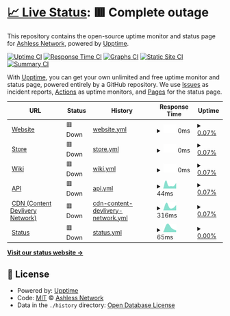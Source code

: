 # [📈 Live Status](https://Ashless-network.github.io/uptime): <!--live status--> **🟥 Complete outage**

This repository contains the open-source uptime monitor and status page for [Ashless Network](https://Ashless-network.github.io/uptime), powered by [Upptime](https://github.com/upptime/upptime).

[![Uptime CI](https://github.com/Ashless-network/uptime/workflows/Uptime%20CI/badge.svg)](https://github.com/Ashless-network/uptime/actions?query=workflow%3A%22Uptime+CI%22)
[![Response Time CI](https://github.com/Ashless-network/uptime/workflows/Response%20Time%20CI/badge.svg)](https://github.com/Ashless-network/uptime/actions?query=workflow%3A%22Response+Time+CI%22)
[![Graphs CI](https://github.com/Ashless-network/uptime/workflows/Graphs%20CI/badge.svg)](https://github.com/Ashless-network/uptime/actions?query=workflow%3A%22Graphs+CI%22)
[![Static Site CI](https://github.com/Ashless-network/uptime/workflows/Static%20Site%20CI/badge.svg)](https://github.com/Ashless-network/uptime/actions?query=workflow%3A%22Static+Site+CI%22)
[![Summary CI](https://github.com/Ashless-network/uptime/workflows/Summary%20CI/badge.svg)](https://github.com/Ashless-network/uptime/actions?query=workflow%3A%22Summary+CI%22)

With [Upptime](https://upptime.js.org), you can get your own unlimited and free uptime monitor and status page, powered entirely by a GitHub repository. We use [Issues](https://github.com/Ashless-network/uptime/issues) as incident reports, [Actions](https://github.com/Ashless-network/uptime/actions) as uptime monitors, and [Pages](https://Ashless-network.github.io/uptime) for the status page.

<!--start: status pages-->
<!-- This summary is generated by Upptime (https://github.com/upptime/upptime) -->
<!-- Do not edit this manually, your changes will be overwritten -->
<!-- prettier-ignore -->
| URL | Status | History | Response Time | Uptime |
| --- | ------ | ------- | ------------- | ------ |
| <img alt="" src="https://icons.duckduckgo.com/ip3/ashless.net.ico" height="13"> [Website](https://ashless.net) | 🟥 Down | [website.yml](https://github.com/Ashless-Network/upptime/commits/HEAD/history/website.yml) | <details><summary><img alt="Response time graph" src="./graphs/website/response-time-week.png" height="20"> 0ms</summary><br><a href="https://status.ashless.net/history/website"><img alt="Response time 0" src="https://img.shields.io/endpoint?url=https%3A%2F%2Fraw.githubusercontent.com%2FAshless-Network%2Fupptime%2FHEAD%2Fapi%2Fwebsite%2Fresponse-time.json"></a><br><a href="https://status.ashless.net/history/website"><img alt="24-hour response time 0" src="https://img.shields.io/endpoint?url=https%3A%2F%2Fraw.githubusercontent.com%2FAshless-Network%2Fupptime%2FHEAD%2Fapi%2Fwebsite%2Fresponse-time-day.json"></a><br><a href="https://status.ashless.net/history/website"><img alt="7-day response time 0" src="https://img.shields.io/endpoint?url=https%3A%2F%2Fraw.githubusercontent.com%2FAshless-Network%2Fupptime%2FHEAD%2Fapi%2Fwebsite%2Fresponse-time-week.json"></a><br><a href="https://status.ashless.net/history/website"><img alt="30-day response time 0" src="https://img.shields.io/endpoint?url=https%3A%2F%2Fraw.githubusercontent.com%2FAshless-Network%2Fupptime%2FHEAD%2Fapi%2Fwebsite%2Fresponse-time-month.json"></a><br><a href="https://status.ashless.net/history/website"><img alt="1-year response time 0" src="https://img.shields.io/endpoint?url=https%3A%2F%2Fraw.githubusercontent.com%2FAshless-Network%2Fupptime%2FHEAD%2Fapi%2Fwebsite%2Fresponse-time-year.json"></a></details> | <details><summary><a href="https://status.ashless.net/history/website">0.07%</a></summary><a href="https://status.ashless.net/history/website"><img alt="All-time uptime 0.07%" src="https://img.shields.io/endpoint?url=https%3A%2F%2Fraw.githubusercontent.com%2FAshless-Network%2Fupptime%2FHEAD%2Fapi%2Fwebsite%2Fuptime.json"></a><br><a href="https://status.ashless.net/history/website"><img alt="24-hour uptime 0.50%" src="https://img.shields.io/endpoint?url=https%3A%2F%2Fraw.githubusercontent.com%2FAshless-Network%2Fupptime%2FHEAD%2Fapi%2Fwebsite%2Fuptime-day.json"></a><br><a href="https://status.ashless.net/history/website"><img alt="7-day uptime 0.07%" src="https://img.shields.io/endpoint?url=https%3A%2F%2Fraw.githubusercontent.com%2FAshless-Network%2Fupptime%2FHEAD%2Fapi%2Fwebsite%2Fuptime-week.json"></a><br><a href="https://status.ashless.net/history/website"><img alt="30-day uptime 0.07%" src="https://img.shields.io/endpoint?url=https%3A%2F%2Fraw.githubusercontent.com%2FAshless-Network%2Fupptime%2FHEAD%2Fapi%2Fwebsite%2Fuptime-month.json"></a><br><a href="https://status.ashless.net/history/website"><img alt="1-year uptime 0.07%" src="https://img.shields.io/endpoint?url=https%3A%2F%2Fraw.githubusercontent.com%2FAshless-Network%2Fupptime%2FHEAD%2Fapi%2Fwebsite%2Fuptime-year.json"></a></details>
| <img alt="" src="https://icons.duckduckgo.com/ip3/boutique.ashless.net.ico" height="13"> [Store](https://boutique.ashless.net) | 🟥 Down | [store.yml](https://github.com/Ashless-Network/upptime/commits/HEAD/history/store.yml) | <details><summary><img alt="Response time graph" src="./graphs/store/response-time-week.png" height="20"> 0ms</summary><br><a href="https://status.ashless.net/history/store"><img alt="Response time 0" src="https://img.shields.io/endpoint?url=https%3A%2F%2Fraw.githubusercontent.com%2FAshless-Network%2Fupptime%2FHEAD%2Fapi%2Fstore%2Fresponse-time.json"></a><br><a href="https://status.ashless.net/history/store"><img alt="24-hour response time 0" src="https://img.shields.io/endpoint?url=https%3A%2F%2Fraw.githubusercontent.com%2FAshless-Network%2Fupptime%2FHEAD%2Fapi%2Fstore%2Fresponse-time-day.json"></a><br><a href="https://status.ashless.net/history/store"><img alt="7-day response time 0" src="https://img.shields.io/endpoint?url=https%3A%2F%2Fraw.githubusercontent.com%2FAshless-Network%2Fupptime%2FHEAD%2Fapi%2Fstore%2Fresponse-time-week.json"></a><br><a href="https://status.ashless.net/history/store"><img alt="30-day response time 0" src="https://img.shields.io/endpoint?url=https%3A%2F%2Fraw.githubusercontent.com%2FAshless-Network%2Fupptime%2FHEAD%2Fapi%2Fstore%2Fresponse-time-month.json"></a><br><a href="https://status.ashless.net/history/store"><img alt="1-year response time 0" src="https://img.shields.io/endpoint?url=https%3A%2F%2Fraw.githubusercontent.com%2FAshless-Network%2Fupptime%2FHEAD%2Fapi%2Fstore%2Fresponse-time-year.json"></a></details> | <details><summary><a href="https://status.ashless.net/history/store">0.07%</a></summary><a href="https://status.ashless.net/history/store"><img alt="All-time uptime 0.07%" src="https://img.shields.io/endpoint?url=https%3A%2F%2Fraw.githubusercontent.com%2FAshless-Network%2Fupptime%2FHEAD%2Fapi%2Fstore%2Fuptime.json"></a><br><a href="https://status.ashless.net/history/store"><img alt="24-hour uptime 0.50%" src="https://img.shields.io/endpoint?url=https%3A%2F%2Fraw.githubusercontent.com%2FAshless-Network%2Fupptime%2FHEAD%2Fapi%2Fstore%2Fuptime-day.json"></a><br><a href="https://status.ashless.net/history/store"><img alt="7-day uptime 0.07%" src="https://img.shields.io/endpoint?url=https%3A%2F%2Fraw.githubusercontent.com%2FAshless-Network%2Fupptime%2FHEAD%2Fapi%2Fstore%2Fuptime-week.json"></a><br><a href="https://status.ashless.net/history/store"><img alt="30-day uptime 0.07%" src="https://img.shields.io/endpoint?url=https%3A%2F%2Fraw.githubusercontent.com%2FAshless-Network%2Fupptime%2FHEAD%2Fapi%2Fstore%2Fuptime-month.json"></a><br><a href="https://status.ashless.net/history/store"><img alt="1-year uptime 0.07%" src="https://img.shields.io/endpoint?url=https%3A%2F%2Fraw.githubusercontent.com%2FAshless-Network%2Fupptime%2FHEAD%2Fapi%2Fstore%2Fuptime-year.json"></a></details>
| <img alt="" src="https://icons.duckduckgo.com/ip3/wiki.ashless.net.ico" height="13"> [Wiki](https://wiki.ashless.net) | 🟥 Down | [wiki.yml](https://github.com/Ashless-Network/upptime/commits/HEAD/history/wiki.yml) | <details><summary><img alt="Response time graph" src="./graphs/wiki/response-time-week.png" height="20"> 0ms</summary><br><a href="https://status.ashless.net/history/wiki"><img alt="Response time 0" src="https://img.shields.io/endpoint?url=https%3A%2F%2Fraw.githubusercontent.com%2FAshless-Network%2Fupptime%2FHEAD%2Fapi%2Fwiki%2Fresponse-time.json"></a><br><a href="https://status.ashless.net/history/wiki"><img alt="24-hour response time 0" src="https://img.shields.io/endpoint?url=https%3A%2F%2Fraw.githubusercontent.com%2FAshless-Network%2Fupptime%2FHEAD%2Fapi%2Fwiki%2Fresponse-time-day.json"></a><br><a href="https://status.ashless.net/history/wiki"><img alt="7-day response time 0" src="https://img.shields.io/endpoint?url=https%3A%2F%2Fraw.githubusercontent.com%2FAshless-Network%2Fupptime%2FHEAD%2Fapi%2Fwiki%2Fresponse-time-week.json"></a><br><a href="https://status.ashless.net/history/wiki"><img alt="30-day response time 0" src="https://img.shields.io/endpoint?url=https%3A%2F%2Fraw.githubusercontent.com%2FAshless-Network%2Fupptime%2FHEAD%2Fapi%2Fwiki%2Fresponse-time-month.json"></a><br><a href="https://status.ashless.net/history/wiki"><img alt="1-year response time 0" src="https://img.shields.io/endpoint?url=https%3A%2F%2Fraw.githubusercontent.com%2FAshless-Network%2Fupptime%2FHEAD%2Fapi%2Fwiki%2Fresponse-time-year.json"></a></details> | <details><summary><a href="https://status.ashless.net/history/wiki">0.07%</a></summary><a href="https://status.ashless.net/history/wiki"><img alt="All-time uptime 0.07%" src="https://img.shields.io/endpoint?url=https%3A%2F%2Fraw.githubusercontent.com%2FAshless-Network%2Fupptime%2FHEAD%2Fapi%2Fwiki%2Fuptime.json"></a><br><a href="https://status.ashless.net/history/wiki"><img alt="24-hour uptime 0.50%" src="https://img.shields.io/endpoint?url=https%3A%2F%2Fraw.githubusercontent.com%2FAshless-Network%2Fupptime%2FHEAD%2Fapi%2Fwiki%2Fuptime-day.json"></a><br><a href="https://status.ashless.net/history/wiki"><img alt="7-day uptime 0.07%" src="https://img.shields.io/endpoint?url=https%3A%2F%2Fraw.githubusercontent.com%2FAshless-Network%2Fupptime%2FHEAD%2Fapi%2Fwiki%2Fuptime-week.json"></a><br><a href="https://status.ashless.net/history/wiki"><img alt="30-day uptime 0.07%" src="https://img.shields.io/endpoint?url=https%3A%2F%2Fraw.githubusercontent.com%2FAshless-Network%2Fupptime%2FHEAD%2Fapi%2Fwiki%2Fuptime-month.json"></a><br><a href="https://status.ashless.net/history/wiki"><img alt="1-year uptime 0.07%" src="https://img.shields.io/endpoint?url=https%3A%2F%2Fraw.githubusercontent.com%2FAshless-Network%2Fupptime%2FHEAD%2Fapi%2Fwiki%2Fuptime-year.json"></a></details>
| <img alt="" src="https://icons.duckduckgo.com/ip3/api.ashless.net.ico" height="13"> [API](https://api.ashless.net) | 🟥 Down | [api.yml](https://github.com/Ashless-Network/upptime/commits/HEAD/history/api.yml) | <details><summary><img alt="Response time graph" src="./graphs/api/response-time-week.png" height="20"> 44ms</summary><br><a href="https://status.ashless.net/history/api"><img alt="Response time 44" src="https://img.shields.io/endpoint?url=https%3A%2F%2Fraw.githubusercontent.com%2FAshless-Network%2Fupptime%2FHEAD%2Fapi%2Fapi%2Fresponse-time.json"></a><br><a href="https://status.ashless.net/history/api"><img alt="24-hour response time 44" src="https://img.shields.io/endpoint?url=https%3A%2F%2Fraw.githubusercontent.com%2FAshless-Network%2Fupptime%2FHEAD%2Fapi%2Fapi%2Fresponse-time-day.json"></a><br><a href="https://status.ashless.net/history/api"><img alt="7-day response time 44" src="https://img.shields.io/endpoint?url=https%3A%2F%2Fraw.githubusercontent.com%2FAshless-Network%2Fupptime%2FHEAD%2Fapi%2Fapi%2Fresponse-time-week.json"></a><br><a href="https://status.ashless.net/history/api"><img alt="30-day response time 44" src="https://img.shields.io/endpoint?url=https%3A%2F%2Fraw.githubusercontent.com%2FAshless-Network%2Fupptime%2FHEAD%2Fapi%2Fapi%2Fresponse-time-month.json"></a><br><a href="https://status.ashless.net/history/api"><img alt="1-year response time 44" src="https://img.shields.io/endpoint?url=https%3A%2F%2Fraw.githubusercontent.com%2FAshless-Network%2Fupptime%2FHEAD%2Fapi%2Fapi%2Fresponse-time-year.json"></a></details> | <details><summary><a href="https://status.ashless.net/history/api">0.07%</a></summary><a href="https://status.ashless.net/history/api"><img alt="All-time uptime 0.07%" src="https://img.shields.io/endpoint?url=https%3A%2F%2Fraw.githubusercontent.com%2FAshless-Network%2Fupptime%2FHEAD%2Fapi%2Fapi%2Fuptime.json"></a><br><a href="https://status.ashless.net/history/api"><img alt="24-hour uptime 0.50%" src="https://img.shields.io/endpoint?url=https%3A%2F%2Fraw.githubusercontent.com%2FAshless-Network%2Fupptime%2FHEAD%2Fapi%2Fapi%2Fuptime-day.json"></a><br><a href="https://status.ashless.net/history/api"><img alt="7-day uptime 0.07%" src="https://img.shields.io/endpoint?url=https%3A%2F%2Fraw.githubusercontent.com%2FAshless-Network%2Fupptime%2FHEAD%2Fapi%2Fapi%2Fuptime-week.json"></a><br><a href="https://status.ashless.net/history/api"><img alt="30-day uptime 0.07%" src="https://img.shields.io/endpoint?url=https%3A%2F%2Fraw.githubusercontent.com%2FAshless-Network%2Fupptime%2FHEAD%2Fapi%2Fapi%2Fuptime-month.json"></a><br><a href="https://status.ashless.net/history/api"><img alt="1-year uptime 0.07%" src="https://img.shields.io/endpoint?url=https%3A%2F%2Fraw.githubusercontent.com%2FAshless-Network%2Fupptime%2FHEAD%2Fapi%2Fapi%2Fuptime-year.json"></a></details>
| <img alt="" src="https://icons.duckduckgo.com/ip3/cdn.ashless.net.ico" height="13"> [CDN (Content Devlivery Network)](https://cdn.ashless.net) | 🟥 Down | [cdn-content-devlivery-network.yml](https://github.com/Ashless-Network/upptime/commits/HEAD/history/cdn-content-devlivery-network.yml) | <details><summary><img alt="Response time graph" src="./graphs/cdn-content-devlivery-network/response-time-week.png" height="20"> 316ms</summary><br><a href="https://status.ashless.net/history/cdn-content-devlivery-network"><img alt="Response time 316" src="https://img.shields.io/endpoint?url=https%3A%2F%2Fraw.githubusercontent.com%2FAshless-Network%2Fupptime%2FHEAD%2Fapi%2Fcdn-content-devlivery-network%2Fresponse-time.json"></a><br><a href="https://status.ashless.net/history/cdn-content-devlivery-network"><img alt="24-hour response time 316" src="https://img.shields.io/endpoint?url=https%3A%2F%2Fraw.githubusercontent.com%2FAshless-Network%2Fupptime%2FHEAD%2Fapi%2Fcdn-content-devlivery-network%2Fresponse-time-day.json"></a><br><a href="https://status.ashless.net/history/cdn-content-devlivery-network"><img alt="7-day response time 316" src="https://img.shields.io/endpoint?url=https%3A%2F%2Fraw.githubusercontent.com%2FAshless-Network%2Fupptime%2FHEAD%2Fapi%2Fcdn-content-devlivery-network%2Fresponse-time-week.json"></a><br><a href="https://status.ashless.net/history/cdn-content-devlivery-network"><img alt="30-day response time 316" src="https://img.shields.io/endpoint?url=https%3A%2F%2Fraw.githubusercontent.com%2FAshless-Network%2Fupptime%2FHEAD%2Fapi%2Fcdn-content-devlivery-network%2Fresponse-time-month.json"></a><br><a href="https://status.ashless.net/history/cdn-content-devlivery-network"><img alt="1-year response time 316" src="https://img.shields.io/endpoint?url=https%3A%2F%2Fraw.githubusercontent.com%2FAshless-Network%2Fupptime%2FHEAD%2Fapi%2Fcdn-content-devlivery-network%2Fresponse-time-year.json"></a></details> | <details><summary><a href="https://status.ashless.net/history/cdn-content-devlivery-network">0.07%</a></summary><a href="https://status.ashless.net/history/cdn-content-devlivery-network"><img alt="All-time uptime 0.07%" src="https://img.shields.io/endpoint?url=https%3A%2F%2Fraw.githubusercontent.com%2FAshless-Network%2Fupptime%2FHEAD%2Fapi%2Fcdn-content-devlivery-network%2Fuptime.json"></a><br><a href="https://status.ashless.net/history/cdn-content-devlivery-network"><img alt="24-hour uptime 0.50%" src="https://img.shields.io/endpoint?url=https%3A%2F%2Fraw.githubusercontent.com%2FAshless-Network%2Fupptime%2FHEAD%2Fapi%2Fcdn-content-devlivery-network%2Fuptime-day.json"></a><br><a href="https://status.ashless.net/history/cdn-content-devlivery-network"><img alt="7-day uptime 0.07%" src="https://img.shields.io/endpoint?url=https%3A%2F%2Fraw.githubusercontent.com%2FAshless-Network%2Fupptime%2FHEAD%2Fapi%2Fcdn-content-devlivery-network%2Fuptime-week.json"></a><br><a href="https://status.ashless.net/history/cdn-content-devlivery-network"><img alt="30-day uptime 0.07%" src="https://img.shields.io/endpoint?url=https%3A%2F%2Fraw.githubusercontent.com%2FAshless-Network%2Fupptime%2FHEAD%2Fapi%2Fcdn-content-devlivery-network%2Fuptime-month.json"></a><br><a href="https://status.ashless.net/history/cdn-content-devlivery-network"><img alt="1-year uptime 0.07%" src="https://img.shields.io/endpoint?url=https%3A%2F%2Fraw.githubusercontent.com%2FAshless-Network%2Fupptime%2FHEAD%2Fapi%2Fcdn-content-devlivery-network%2Fuptime-year.json"></a></details>
| <img alt="" src="https://icons.duckduckgo.com/ip3/status.ashless.net.ico" height="13"> [Status](https://status.ashless.net) | 🟥 Down | [status.yml](https://github.com/Ashless-Network/upptime/commits/HEAD/history/status.yml) | <details><summary><img alt="Response time graph" src="./graphs/status/response-time-week.png" height="20"> 65ms</summary><br><a href="https://status.ashless.net/history/status"><img alt="Response time 65" src="https://img.shields.io/endpoint?url=https%3A%2F%2Fraw.githubusercontent.com%2FAshless-Network%2Fupptime%2FHEAD%2Fapi%2Fstatus%2Fresponse-time.json"></a><br><a href="https://status.ashless.net/history/status"><img alt="24-hour response time 65" src="https://img.shields.io/endpoint?url=https%3A%2F%2Fraw.githubusercontent.com%2FAshless-Network%2Fupptime%2FHEAD%2Fapi%2Fstatus%2Fresponse-time-day.json"></a><br><a href="https://status.ashless.net/history/status"><img alt="7-day response time 65" src="https://img.shields.io/endpoint?url=https%3A%2F%2Fraw.githubusercontent.com%2FAshless-Network%2Fupptime%2FHEAD%2Fapi%2Fstatus%2Fresponse-time-week.json"></a><br><a href="https://status.ashless.net/history/status"><img alt="30-day response time 65" src="https://img.shields.io/endpoint?url=https%3A%2F%2Fraw.githubusercontent.com%2FAshless-Network%2Fupptime%2FHEAD%2Fapi%2Fstatus%2Fresponse-time-month.json"></a><br><a href="https://status.ashless.net/history/status"><img alt="1-year response time 65" src="https://img.shields.io/endpoint?url=https%3A%2F%2Fraw.githubusercontent.com%2FAshless-Network%2Fupptime%2FHEAD%2Fapi%2Fstatus%2Fresponse-time-year.json"></a></details> | <details><summary><a href="https://status.ashless.net/history/status">0.00%</a></summary><a href="https://status.ashless.net/history/status"><img alt="All-time uptime 0.00%" src="https://img.shields.io/endpoint?url=https%3A%2F%2Fraw.githubusercontent.com%2FAshless-Network%2Fupptime%2FHEAD%2Fapi%2Fstatus%2Fuptime.json"></a><br><a href="https://status.ashless.net/history/status"><img alt="24-hour uptime 0.00%" src="https://img.shields.io/endpoint?url=https%3A%2F%2Fraw.githubusercontent.com%2FAshless-Network%2Fupptime%2FHEAD%2Fapi%2Fstatus%2Fuptime-day.json"></a><br><a href="https://status.ashless.net/history/status"><img alt="7-day uptime 0.00%" src="https://img.shields.io/endpoint?url=https%3A%2F%2Fraw.githubusercontent.com%2FAshless-Network%2Fupptime%2FHEAD%2Fapi%2Fstatus%2Fuptime-week.json"></a><br><a href="https://status.ashless.net/history/status"><img alt="30-day uptime 0.00%" src="https://img.shields.io/endpoint?url=https%3A%2F%2Fraw.githubusercontent.com%2FAshless-Network%2Fupptime%2FHEAD%2Fapi%2Fstatus%2Fuptime-month.json"></a><br><a href="https://status.ashless.net/history/status"><img alt="1-year uptime 0.00%" src="https://img.shields.io/endpoint?url=https%3A%2F%2Fraw.githubusercontent.com%2FAshless-Network%2Fupptime%2FHEAD%2Fapi%2Fstatus%2Fuptime-year.json"></a></details>

<!--end: status pages-->

[**Visit our status website →**](https://Ashless-network.github.io/uptime)

## 📄 License

- Powered by: [Upptime](https://github.com/upptime/upptime)
- Code: [MIT](./LICENSE) © [Ashless Network](https://Ashless-network.github.io/uptime)
- Data in the `./history` directory: [Open Database License](https://opendatacommons.org/licenses/odbl/1-0/)
